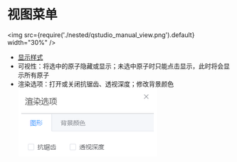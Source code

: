 # 视图菜单

<!-- <img src="nested/qstudio_manual_view.png"> -->
<img src={require('./nested/qstudio_manual_view.png').default} width="30%" />

- [显示样式](./qstudio_manual_view_display)
- 可视性：将选中的原子隐藏或显示；未选中原子时只能点击显示，此时将会显示所有原子
- 渲染选项：打开或关闭抗锯齿、透视深度；修改背景颜色
  ![](./nested/qstudio_manual_view2.png)
